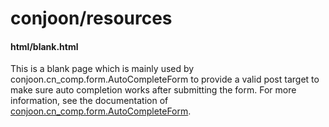 # conjoon/resources

#### html/blank.html
This is a blank page which is mainly used by conjoon.cn_comp.form.AutoCompleteForm
to provide a valid post target to make sure auto completion works after
submitting the form.
For more information, see the documentation of [conjoon.cn_comp.form.AutoCompleteForm](https://github.com/conjoon/lib-cn_comp/blob/master/classic/src/form/AutoCompleteForm.js).
